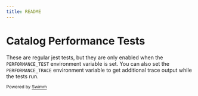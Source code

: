 ```yaml
---
title: README
---
```

# Catalog Performance Tests

These are regular jest tests, but they are only enabled when the `PERFORMANCE_TEST` environment variable is set. You can also set the `PERFORMANCE_TRACE` environment variable to get additional trace output while the tests run.

<SwmMeta version="3.0.0"><sup>Powered by [Swimm](https://app.swimm.io/)</sup></SwmMeta>
